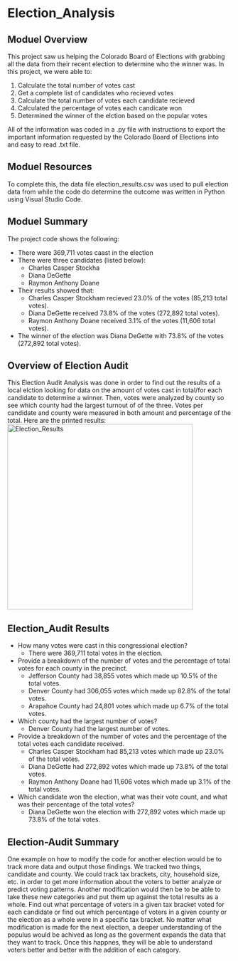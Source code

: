 # Election_Analysis

## Moduel Overview
This project saw us helping the Colorado Board of Elections with grabbing all the data from their recent election to determine who the winner was. 
In this project, we were able to:
1. Calculate the total number of votes cast
2. Get a complete list of candidates who recieved votes
3. Calculate the total number of votes each candidate recieved
4. Calculated the percentage of votes each candicate won
5. Determined the winner of the elction based on the popular votes

All of the information was coded in a .py file with instructions to export the important information requested by the Colorado Board of Elections into and easy to read .txt file.

## Moduel Resources
To complete this, the data file election_results.csv was used to pull election data from while the code do determine the outcome was written in Python using Visual Studio Code.

## Moduel Summary
The project code shows the following:
- There were 369,711 votes caast in the election
- There were three candidates (listed below):
    - Charles Casper Stockha
    - Diana DeGette
    - Raymon Anthony Doane
- Their results showed that:
    - Charles Casper Stockham recieved 23.0% of the votes (85,213 total votes).
    - Diana DeGette received 73.8% of the votes (272,892 total votes).
    - Raymon Anthony Doane received 3.1% of the votes (11,606 total votes).
- The winner of the election was Diana DeGette with 73.8% of the votes (272,892 total votes).

## Overview of Election Audit
This Election Audit Analysis was done in order to find out the results of a local elction looking for data on the amount of votes cast in total/for each candidate to determine a winner. Then, votes were analyzed by county so see which county had the largest turnout of of the three. Votes per candidate and county were measured in both amount and percentage of the total. Here are the printed results:
<img width="417" alt="Election_Results" src="https://user-images.githubusercontent.com/111014191/187780011-eb104c2e-81b6-459c-a920-2efc4e674db3.png">

## Election_Audit Results
- How many votes were cast in this congressional election?
    - There were 369,711 total votes in the election. 
- Provide a breakdown of the number of votes and the percentage of total votes for each county in the precinct.
    - Jefferson County had 38,855 votes which made up 10.5% of the total votes.
    - Denver County had 306,055 votes which made up 82.8% of the total votes.
    - Arapahoe County had 24,801 votes which made up 6.7% of the total votes.
- Which county had the largest number of votes?
    - Denver County had the largest number of votes.
- Provide a breakdown of the number of votes and the percentage of the total votes each candidate received.
    - Charles Casper Stockham had 85,213 votes which made up 23.0% of the total votes.
    - Diana DeGette had 272,892 votes which made up 73.8% of the total votes.
    - Raymon Anthony Doane had 11,606 votes which made up 3.1% of the total votes.
- Which candidate won the election, what was their vote count, and what was their percentage of the total votes?
    - Diana DeGette won the election with 272,892 votes which made up 73.8% of the total votes.
## Election-Audit Summary
One example on how to modify the code for another election would be to track more data and output those findings. We tracked two things, candidate and county. We could track tax brackets, city, household size, etc. in order to get more information about the voters to better analyze or predict voting patterns. Another modification would then be to be able to take these new categories and put them up against the total results as a whole. Find out what percentage of voters in a given tax bracket voted for each candidate or find out which percentage of voters in a given county or the election as a whole were in a specific tax bracket. No matter what modification is made for the next election, a deeper understanding of the populus would be achived as long as the goverment expands the data that they want to track. Once this happnes, they will be able to understand voters better and better with the addition of each category.
